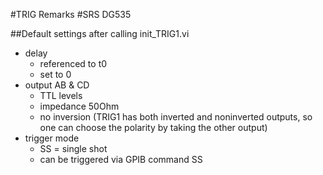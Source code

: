#TRIG Remarks
#SRS DG535

##Default settings after calling init_TRIG1.vi
- delay 
  - referenced to t0
  - set to 0
- output AB & CD
  - TTL levels
  - impedance 50Ohm
  - no inversion (TRIG1 has both inverted and noninverted outputs, so one can choose the polarity by taking the other output)
- trigger mode
  - SS = single shot
  - can be triggered via GPIB command SS
